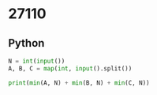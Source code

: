 # 27110

## Python

```python
N = int(input())
A, B, C = map(int, input().split())

print(min(A, N) + min(B, N) + min(C, N))

```
